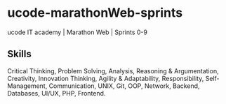 # ucode-marathonWeb-sprints
ucode IT academy | Marathon Web | Sprints 0-9

## Skills
Critical Thinking, Problem Solving, Analysis, Reasoning & Argumentation, Creativity, Innovation Thinking, Agility & Adaptability, Responsibility, Self-Management, Communication, UNIX, Git, OOP, Network, Backend, Databases, UI/UX, PHP, Frontend.
